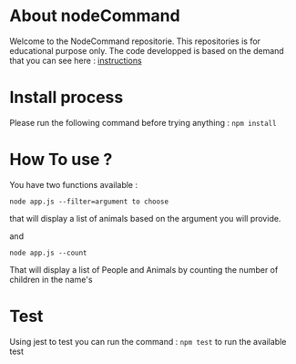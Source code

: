 # About nodeCommand

Welcome to the NodeCommand repositorie. This repositories is for educational purpose only.
The code developped is based on the demand that you can see here : [instructions](./instructions.md)

# Install process

Please run the following command before trying anything :
`npm install`

# How To use ?

You have two functions available :

```
node app.js --filter=argument to choose
```

that will display a list of animals based on the argument you will provide.

and

```
node app.js --count
```

That will display a list of People and Animals by counting the number of children in the name's

# Test

Using jest to test you can run the command :
`npm test` to run the available test
